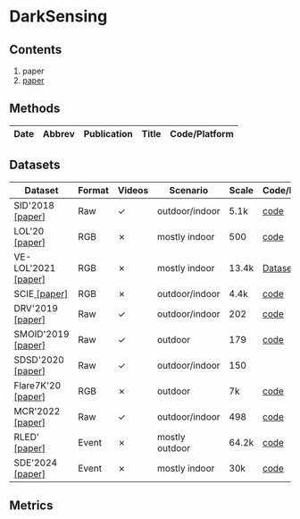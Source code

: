 # DarkSensing 
## Contents
1. paper
2. [paper](https://github.com/Li-Chongyi/Lighting-the-Darkness-in-the-Deep-Learning-Era-Open/tree/main)

## Methods
|Date|Abbrev|Publication|Title|Code/Platform|
|---|---|---|---|---|

## Datasets
|Dataset|Format|Videos|Scenario|Scale|Code/Platform/Sensor|
|---|---|---|---|---|---|
|SID'2018 [ [paper]](https://openaccess.thecvf.com/content_cvpr_2018/papers/Chen_Learning_to_See_CVPR_2018_paper.pdf)|Raw|✓|outdoor/indoor|5.1k|[code](https://github.com/cchen156/Learning-to-See-in-the-Dark)|
|LOL'20[ [paper]](https://arxiv.org/pdf/1808.04560)|RGB|✗|mostly indoor|500|[code](https://github.com/weichen582/RetinexNet)|
|VE-LOL'2021[ [paper]](https://link.springer.com/article/10.1007/s11263-020-01418-8)|RGB|✗|mostly indoor|13.4k|[Dataset download](https://flyywh.github.io/IJCV2021LowLight_VELOL/)|
|SCIE[ [paper]](https://www4.comp.polyu.edu.hk/~cslzhang/paper/SICE.pdf)|RGB|✗|outdoor/indoor|4.4k|[code](https://github.com/csjcai/SICE)|
|DRV'2019[ [paper]](https://openaccess.thecvf.com/content_ICCV_2019/papers/Chen_Seeing_Motion_in_the_Dark_ICCV_2019_paper.pdf)|Raw|✓|outdoor/indoor|202|[code](https://github.com/cchen156/Seeing-Motion-in-the-Dark)|
|SMOID'2019[ [paper]](https://openaccess.thecvf.com/content_ICCV_2019/papers/Jiang_Learning_to_See_Moving_Objects_in_the_Dark_ICCV_2019_paper.pdf)|Raw|✓|outdoor|179|[code](https://github.com/MichaelHYJiang/Learning-to-See-Moving-Objects-in-the-Dark)|
|SDSD'2020[ [paper]](https://www.ecva.net/papers/eccv_2020/papers_ECCV/papers/123630647.pdf)|Raw|✓|outdoor/indoor|150||
|Flare7K'20[ [paper]](https://arxiv.org/pdf/2210.06570)|RGB|✗|outdoor|7k|[code](https://github.com/ykdai/Flare7K)|
|MCR'2022[ [paper]](https://openaccess.thecvf.com/content/CVPR2022/papers/Dong_Abandoning_the_Bayer-Filter_To_See_in_the_Dark_CVPR_2022_paper.pdf)|Raw|✓|outdoor/indoor|498|[code](https://github.com/TCL-AILab/Abandon_Bayer-Filter_See_in_the_Dark)|
|RLED'[ [paper]](https://arxiv.org/pdf/2404.11884)|Event|✗|mostly outdoor|64.2k|[code](https://github.com/Liu-haoyue/NER-Net)|
|SDE'2024[ [paper]](https://openaccess.thecvf.com/content/CVPR2024/papers/Liang_Towards_Robust_Event-guided_Low-Light_Image_Enhancement_A_Large-Scale_Real-World_Event-Image_CVPR_2024_paper.pdf)|Event|✗|mostly indoor|30k|[code](https://github.com/EthanLiang99/EvLight)|

## Metrics
